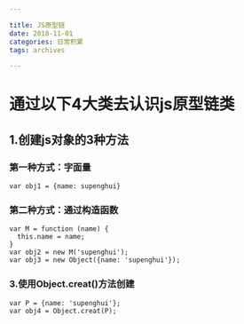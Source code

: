 ```yaml
---

title: JS原型链
date: 2018-11-01
categories: 日常积累
tags: archives

---
```

# 通过以下4大类去认识js原型链类
## 1.创建js对象的3种方法
### 第一种方式：字面量
<!--more-->
`var obj1 = {name: supenghui}`
### 第二种方式：通过构造函数
```
var M = function (name) {
  this.name = name;
}
var obj2 = new M('supenghui');
var obj3 = new Object({name: 'supenghui'});
```
### 3.使用Object.creat()方法创建
```
var P = {name: 'supenghui'};
var obj4 = Object.creat(P);
```